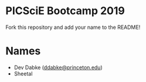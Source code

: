 # PICSciE Bootcamp 2019
Fork this repository and add your name to the README!

# Names
 - Dev Dabke (ddabke@princeton.edu)
 - Sheetal
